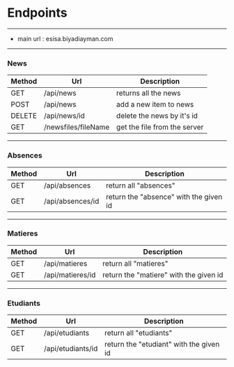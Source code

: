 # Endpoints
 ***
 - main url : esisa.biyadiayman.com
---
### News

|Method|Url|Description|
|-----|-----|-----|
 GET | /api/news | returns all the news|
 POST | /api/news | add a new item to news|
 DELETE | /api/news/id | delete the news by it's id|
 GET | /newsfiles/fileName | get the file from the server |
---
### Absences

|Method|Url|Description|
|-----|-----|-----|
| GET | /api/absences | return all "absences" |
| GET | /api/absences/id | return the "absence" with the given id |
---
### Matieres

|Method|Url|Description|
|-----|-----|-----|
| GET | /api/matieres | return all "matieres" |
| GET | /api/matieres/id | return the "matiere" with the given id |
---
### Etudiants

|Method|Url|Description|
|-----|-----|-----|
| GET | /api/etudiants | return all "etudiants" |
| GET | /api/etudiants/id | return the "etudiant" with the given id |
